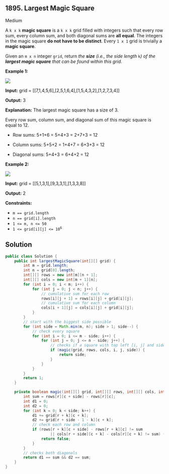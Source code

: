 ## 1895\. Largest Magic Square

Medium

A `k x k` **magic square** is a `k x k` grid filled with integers such that every row sum, every column sum, and both diagonal sums are **all equal**. The integers in the magic square **do not have to be distinct**. Every `1 x 1` grid is trivially a **magic square**.

Given an `m x n` integer `grid`, return _the **size** (i.e., the side length_ `k`_) of the **largest magic square** that can be found within this grid_.

**Example 1:**

![](https://assets.leetcode.com/uploads/2021/05/29/magicsquare-grid.jpg)

**Input:** grid = \[\[7,1,4,5,6],[2,5,1,6,4],[1,5,4,3,2],[1,2,7,3,4]]

**Output:** 3

**Explanation:** The largest magic square has a size of 3.

Every row sum, column sum, and diagonal sum of this magic square is equal to 12.

- Row sums: 5+1+6 = 5+4+3 = 2+7+3 = 12

- Column sums: 5+5+2 = 1+4+7 = 6+3+3 = 12

- Diagonal sums: 5+4+3 = 6+4+2 = 12 

**Example 2:**

![](https://assets.leetcode.com/uploads/2021/05/29/magicsquare2-grid.jpg)

**Input:** grid = \[\[5,1,3,1],[9,3,3,1],[1,3,3,8]]

**Output:** 2 

**Constraints:**

*   `m == grid.length`
*   `n == grid[i].length`
*   `1 <= m, n <= 50`
*   <code>1 <= grid[i][j] <= 10<sup>6</sup></code>

## Solution

```java
public class Solution {
    public int largestMagicSquare(int[][] grid) {
        int m = grid.length;
        int n = grid[0].length;
        int[][] rows = new int[m][n + 1];
        int[][] cols = new int[m + 1][n];
        for (int i = 0; i < m; i++) {
            for (int j = 0; j < n; j++) {
                // cumulative sum for each row
                rows[i][j + 1] = rows[i][j] + grid[i][j];
                // cumulative sum for each column
                cols[i + 1][j] = cols[i][j] + grid[i][j];
            }
        }
        // start with the biggest side possible
        for (int side = Math.min(m, n); side > 1; side--) {
            // check every square
            for (int i = 0; i <= m - side; i++) {
                for (int j = 0; j <= n - side; j++) {
                    // checks if a square with top left [i, j] and side length is magic
                    if (magic(grid, rows, cols, i, j, side)) {
                        return side;
                    }
                }
            }
        }
        return 1;
    }

    private boolean magic(int[][] grid, int[][] rows, int[][] cols, int r, int c, int side) {
        int sum = rows[r][c + side] - rows[r][c];
        int d1 = 0;
        int d2 = 0;
        for (int k = 0; k < side; k++) {
            d1 += grid[r + k][c + k];
            d2 += grid[r + side - 1 - k][c + k];
            // check each row and column
            if (rows[r + k][c + side] - rows[r + k][c] != sum
                    || cols[r + side][c + k] - cols[r][c + k] != sum) {
                return false;
            }
        }
        // checks both diagonals
        return d1 == sum && d2 == sum;
    }
}
```